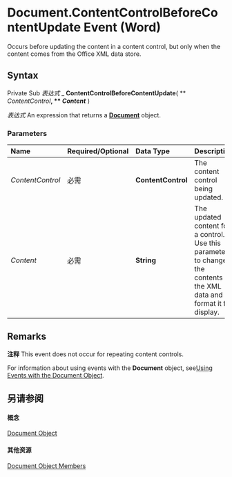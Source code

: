 
# Document.ContentControlBeforeContentUpdate Event (Word)

Occurs before updating the content in a content control, but only when the content comes from the Office XML data store.


## Syntax

Private Sub  _表达式_ _ **ContentControlBeforeContentUpdate**( ** _ContentControl_**, ** _Content_** )

 _表达式_ An expression that returns a **[Document](8d83487a-2345-a036-a916-971c9db5b7fb.md)** object.


### Parameters



|**Name**|**Required/Optional**|**Data Type**|**Description**|
|:-----|:-----|:-----|:-----|
| _ContentControl_|必需|**ContentControl**|The content control being updated.|
| _Content_|必需|**String**|The updated content for a control. Use this parameter to change the contents of the XML data and format it for display.|

## Remarks


 **注释**  This event does not occur for repeating content controls.

For information about using events with the  **Document** object, see[Using Events with the Document Object](2b043342-436a-5421-e8af-3c2c49684960.md).


## 另请参阅


#### 概念


[Document Object](8d83487a-2345-a036-a916-971c9db5b7fb.md)
#### 其他资源


[Document Object Members](http://msdn.microsoft.com/library/fc9ab457-0888-f917-3d52-387168ac23b9%28Office.15%29.aspx)